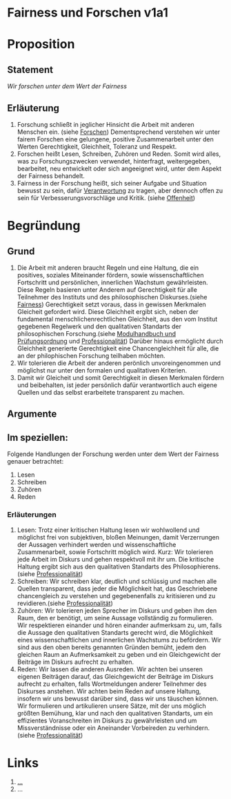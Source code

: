 <!---
   NAME - The NAME of this project is:
ethos

  FILE - The FILENAME of the current file is:
/v1a1.md

  CREATION - This project was CREATED on:
2017-01-28-16:15:00 UTC

  MODIFICATION - This project was last MODIFIED on:
2017-01-28-16:15:00 UTC

  VERSION - The current VERSION of this project is:
<git-commit-hash>-2017-01-28-16:15:00 UTC

  CREATOR(S) - This project was CREATED by:
Michael Czechowski, Martin Maga

  CONTACT - You can CONTACT the creator(s) or developer(s) of this project at:
E-Mail: mail@martinmaga.de

  COPYRIGHT - The COPYRIGHT holder of this project is:
COPYRIGHT (c) 2016 Martin Maga

  LICENSE - This project is LICENSED under the following license:
Martin Maga 2016 CC BY-SA 4.0 https://creativecommons.org

  SUBFILE – This is a SUBFILE! For more INFORMATION on this project go to:
/README.md
--->

# Fairness und Forschen v1a1

# Proposition
## Statement
*Wir forschen unter dem Wert der Fairness*

## Erläuterung
1. Forschung schließt in jeglicher Hinsicht die Arbeit mit anderen Menschen ein. (siehe [Forschen](../contents/actions/a1_research.md)) Dementsprechend verstehen wir unter fairem Forschen eine gelungene, positive Zusammenarbeit unter den Werten Gerechtigkeit, Gleichheit, Toleranz und Respekt.
2. Forschen heißt Lesen, Schreiben, Zuhören und Reden. Somit wird alles, was zu Forschungszwecken verwendet, hinterfragt, weitergegeben, bearbeitet, neu entwickelt oder sich angeeignet wird, unter dem Aspekt der Fairness behandelt.
3. Fairness in der Forschung heißt, sich seiner Aufgabe und Situation bewusst zu sein, dafür [Verantwortung](../values/v6_responsibility.md) zu tragen, aber dennoch offen zu sein für Verbesserungsvorschläge und Kritik. (siehe [Offenheit](../contents/values/v4_openness.md))


# Begründung
## Grund
 1. Die Arbeit mit anderen braucht Regeln und eine Haltung, die ein positives, soziales Miteinander fördern, sowie wissenschaftlichen Fortschritt und persönlichen, innerlichen Wachstum gewährleisten. Diese Regeln basieren unter Anderem auf Gerechtigkeit für alle Teilnehmer des Instituts und des philosophischen Diskurses.(siehe [Fairness](../contents/values/v1_fairness.md)) Gerechtigkeit setzt voraus, dass in gewissen Merkmalen Gleicheit gefordert wird. Diese Gleichheit ergibt sich, neben der fundamental menschlichenrechtlichen Gleichheit, aus den vom Institut gegebenen Regelwerk und den qualitativen Standarts der philosophischen Forschung.(siehe [Modulhandbuch und Prüfungsordnung](http://www.uni-stuttgart.de/bologna/modulhandbuecher/index.html) und [Professionalität](../contents/values/v5_professionality.md)) Darüber hinaus ermöglicht durch Gleichheit generierte Gerechtigkeit eine Chancengleichheit für alle, die an der philophischen Forschung teilhaben möchten.
 2. Wir tolerieren die Arbeit der anderen perönlich unvoreingenommen und möglichst nur unter den formalen und qualitativen Kriterien.
 3. Damit wir Gleicheit und somit Gerechtigkeit in diesen Merkmalen fördern und beibehalten, ist jeder persönlich dafür verantwortlich auch eigene Quellen und das selbst erarbeitete transparent zu machen.

## Argumente

## Im speziellen:
Folgende Handlungen der Forschung werden unter dem Wert der Fairness genauer betrachtet:

1. Lesen
2. Schreiben
3. Zuhören
4. Reden

### Erläuterungen

1. Lesen: Trotz einer kritischen Haltung lesen wir wohlwollend und möglichst frei von subjektiven, bloßen Meinungen, damit Verzerrungen der Aussagen verhindert werden und wissenschaftliche Zusammenarbeit, sowie Fortschritt möglich wird. Kurz: Wir tolerieren jede Arbeit im Diskurs und gehen respektvoll mit ihr um. Die kritische Haltung ergibt sich aus den qualitativen Standarts des Philosophierens.(siehe [Professionalität](../contents/values/v5_professionality.md))
2. Schreiben: Wir schreiben klar, deutlich und schlüssig und machen alle Quellen transparent, dass jeder die Möglichkeit hat, das Geschriebene chancengleich zu verstehen und gegebenenfalls zu kritisieren und zu revidieren.(siehe [Professionalität](../contents/values/v5_professionality.md))
3. Zuhören: Wir tolerieren jeden Sprecher im Diskurs und geben ihm den Raum, den er benötigt, um seine Aussage vollständig zu formulieren. Wir respektieren einander und hören einander aufmerksam zu, um, falls die Aussage den qualitativen Standarts gerecht wird, die Möglichkeit eines wissenschaftlichen und innerlichen Wachstums zu befördern. Wir sind aus den oben bereits genannten Gründen bemüht, jedem den gleichen Raum an Aufmerksamkeit zu geben und ein Gleichgewicht der Beiträge im Diskurs aufrecht zu erhalten.
4. Reden: Wir lassen die anderen Ausreden. Wir achten bei unseren eigenen Beiträgen darauf, das Gleichgewicht der Beiträge im Diskurs aufrecht zu erhalten, falls Wortmeldungen anderer Teilnehmer des Diskurses anstehen. Wir achten beim Reden auf unsere Haltung, insofern wir uns bewusst darüber sind, dass wir uns täuschen können. Wir formulieren und artikulieren unsere Sätze, mit der uns möglich größten Bemühung, klar und nach den qualitativen Standarts, um ein effizientes Voranschreiten im Diskurs zu gewährleisten und um Missverständnisse oder ein Aneinander Vorbeireden zu verhindern.
(siehe [Professionalität](../contents/values/v5_professionality.md))

# Links
  1. […](…)
  2. …
